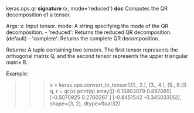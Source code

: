 keras.ops.qr
__signature__
(x, mode='reduced')
__doc__
Computes the QR decomposition of a tensor.

Args:
    x: Input tensor.
    mode: A string specifying the mode of the QR decomposition.
        - 'reduced': Returns the reduced QR decomposition. (default)
        - 'complete': Returns the complete QR decomposition.

Returns:
    A tuple containing two tensors. The first tensor represents the
    orthogonal matrix Q, and the second tensor represents the upper
    triangular matrix R.

Example:

>>> x = keras.ops.convert_to_tensor([[1., 2.], [3., 4.], [5., 6.]])
>>> q, r = qr(x)
>>> print(q)
array([[-0.16903079  0.897085]
       [-0.5070925   0.2760267 ]
       [-0.8451542  -0.34503305]], shape=(3, 2), dtype=float32)
